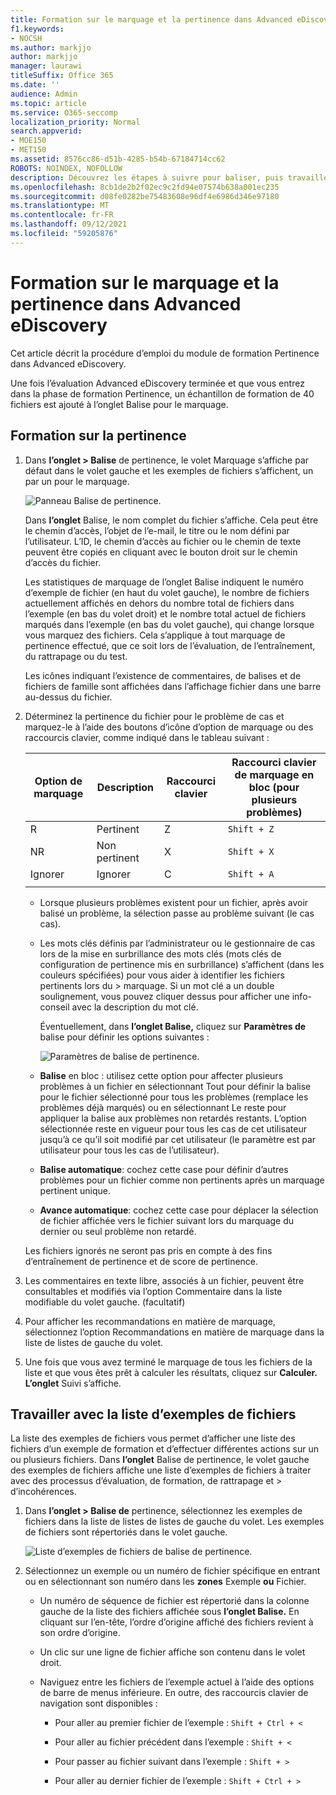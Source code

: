```yaml
---
title: Formation sur le marquage et la pertinence dans Advanced eDiscovery
f1.keywords:
- NOCSH
ms.author: markjjo
author: markjjo
manager: laurawi
titleSuffix: Office 365
ms.date: ''
audience: Admin
ms.topic: article
ms.service: O365-seccomp
localization_priority: Normal
search.appverid:
- MOE150
- MET150
ms.assetid: 8576cc86-d51b-4285-b54b-67184714cc62
ROBOTS: NOINDEX, NOFOLLOW
description: Découvrez les étapes à suivre pour baliser, puis travailler avec un exemple de formation de 40 fichiers pendant la phase de formation Pertinence de Advanced eDiscovery.
ms.openlocfilehash: 8cb1de2b2f02ec9c2fd94e07574b638a001ec235
ms.sourcegitcommit: d08fe0282be75483608e96df4e6986d346e97180
ms.translationtype: MT
ms.contentlocale: fr-FR
ms.lasthandoff: 09/12/2021
ms.locfileid: "59205876"
---
```

# <a name="tagging-and-relevance-training-in-advanced-ediscovery"></a>Formation sur le marquage et la pertinence dans Advanced eDiscovery
  
Cet article décrit la procédure d’emploi du module de formation Pertinence dans Advanced eDiscovery.
  
Une fois l’évaluation Advanced eDiscovery terminée et que vous entrez dans la phase de formation Pertinence, un échantillon de formation de 40 fichiers est ajouté à l’onglet Balise pour le marquage.
  
## <a name="performing-relevance-training"></a>Formation sur la pertinence

1. Dans **l’onglet \> Balise** de pertinence, le volet Marquage s’affiche par défaut dans le volet gauche et les exemples de fichiers s’affichent, un par un pour le marquage.

    ![Panneau Balise de pertinence.](../media/0cf19ab4-b427-4a7f-8749-0f4ed9afaf58.png)
  
    Dans **l’onglet** Balise, le nom complet du fichier s’affiche. Cela peut être le chemin d’accès, l’objet de l’e-mail, le titre ou le nom défini par l’utilisateur. L’ID, le chemin d’accès au fichier ou le chemin de texte peuvent être copiés en cliquant avec le bouton droit sur le chemin d’accès du fichier.

    Les  statistiques de marquage de l’onglet Balise indiquent le numéro d’exemple de fichier (en haut du volet gauche), le nombre de fichiers actuellement affichés en dehors du nombre total de fichiers dans l’exemple (en bas du volet droit) et le nombre total actuel de fichiers marqués dans l’exemple (en bas du volet gauche), qui change lorsque vous marquez des fichiers. Cela s’applique à tout marquage de pertinence effectué, que ce soit lors de l’évaluation, de l’entraînement, du rattrapage ou du test.

    Les icônes indiquant l’existence de commentaires, de balises et de fichiers de famille sont affichées dans l’affichage fichier dans une barre au-dessus du fichier.

2. Déterminez la pertinence du fichier pour le problème de cas et marquez-le à l’aide des boutons d’icône d’option de marquage ou des raccourcis clavier, comme indiqué dans le tableau suivant :

   |**Option de marquage**|**Description**|**Raccourci clavier**|**Raccourci clavier de marquage en bloc (pour plusieurs problèmes)**|
   |-----|-----|-----|-----|
   |R  <br/> |Pertinent  <br/> |Z  <br/> |`Shift + Z`  <br/> |
   |NR  <br/> |Non pertinent  <br/> |X  <br/> |`Shift + X`  <br/> |
   |Ignorer  <br/> |Ignorer  <br/> |C  <br/> |`Shift + A`  <br/> |
   |||||

   - Lorsque plusieurs problèmes existent pour un fichier, après avoir balisé un problème, la sélection passe au problème suivant (le cas cas).  

   - Les mots clés définis par l’administrateur ou le gestionnaire de cas lors de la mise en surbrillance des mots clés (mots clés de configuration de pertinence mis en surbrillance) s’affichent (dans les couleurs spécifiées) pour vous aider à identifier les fichiers pertinents lors du \> marquage. Si un mot clé a un double soulignement, vous pouvez cliquer dessus pour afficher une info-conseil avec la description du mot clé.

     Éventuellement, dans **l’onglet Balise,** cliquez sur **Paramètres de** balise pour définir les options suivantes :

      ![Paramètres de balise de pertinence.](../media/533e89fa-7eb4-409e-ab07-f5aab9296dd8.png)
  
   - **Balise** en bloc : utilisez cette option pour affecter  plusieurs problèmes à un fichier en sélectionnant Tout pour définir la balise pour  le fichier sélectionné pour tous les problèmes (remplace les problèmes déjà marqués) ou en sélectionnant Le reste pour appliquer la balise aux problèmes non retardés restants. L’option sélectionnée reste en vigueur pour tous les cas de cet utilisateur jusqu’à ce qu’il soit modifié par cet utilisateur (le paramètre est par utilisateur pour tous les cas de l’utilisateur).

   - **Balise automatique**: cochez cette case pour définir d’autres problèmes pour un fichier comme non pertinents après un marquage pertinent unique.

   - **Avance automatique**: cochez cette case pour déplacer la sélection de fichier affichée vers le fichier suivant lors du marquage du dernier ou seul problème non retardé.

    Les fichiers ignorés ne seront pas pris en compte à des fins d’entraînement de pertinence et de score de pertinence.

3. Les commentaires en texte libre, associés à un fichier,  peuvent être consultables et modifiés via l’option Commentaire dans la liste modifiable du volet gauche. (facultatif)

4. Pour afficher les recommandations en matière  de marquage, sélectionnez l’option Recommandations en matière de marquage dans la liste de listes de gauche du volet.

5. Une fois que vous avez terminé le marquage de tous les fichiers de la liste et que vous êtes prêt à calculer les résultats, cliquez sur **Calculer.** **L’onglet** Suivi s’affiche.  

## <a name="working-with-the-sample-files-list"></a>Travailler avec la liste d’exemples de fichiers

La liste des exemples de fichiers vous permet d’afficher une liste des fichiers d’un exemple de formation et d’effectuer différentes actions sur un ou plusieurs fichiers. Dans **l’onglet** Balise de pertinence, le volet gauche des exemples de fichiers affiche une liste d’exemples de fichiers à traiter avec des processus d’évaluation, de formation, de rattrapage et \> d’incohérences.  
  
1. Dans **l’onglet \> Balise de** pertinence, sélectionnez les exemples de fichiers dans la liste de listes de listes de gauche du volet. Les exemples de fichiers sont répertoriés dans le volet gauche.

    ![Liste d’exemples de fichiers de balise de pertinence.](../media/fd058bdd-645a-4af1-a1eb-bff08581cb18.png)
  
2. Sélectionnez un exemple ou un numéro de fichier spécifique en entrant ou en sélectionnant son numéro dans les **zones** Exemple **ou** Fichier.

   - Un numéro de séquence de fichier est répertorié dans la colonne gauche de la liste des fichiers affichée sous **l’onglet Balise.** En cliquant sur l’en-tête, l’ordre d’origine affiché des fichiers revient à son ordre d’origine.

   - Un clic sur une ligne de fichier affiche son contenu dans le volet droit.

   - Naviguez entre les fichiers de l’exemple actuel à l’aide des options de barre de menus inférieure. En outre, des raccourcis clavier de navigation sont disponibles :
  
     - Pour aller au premier fichier de l’exemple : `Shift + Ctrl + <`

     - Pour aller au fichier précédent dans l’exemple : `Shift + <`

     - Pour passer au fichier suivant dans l’exemple : `Shift + >`

     - Pour aller au dernier fichier de l’exemple : `Shift + Ctrl + >`
